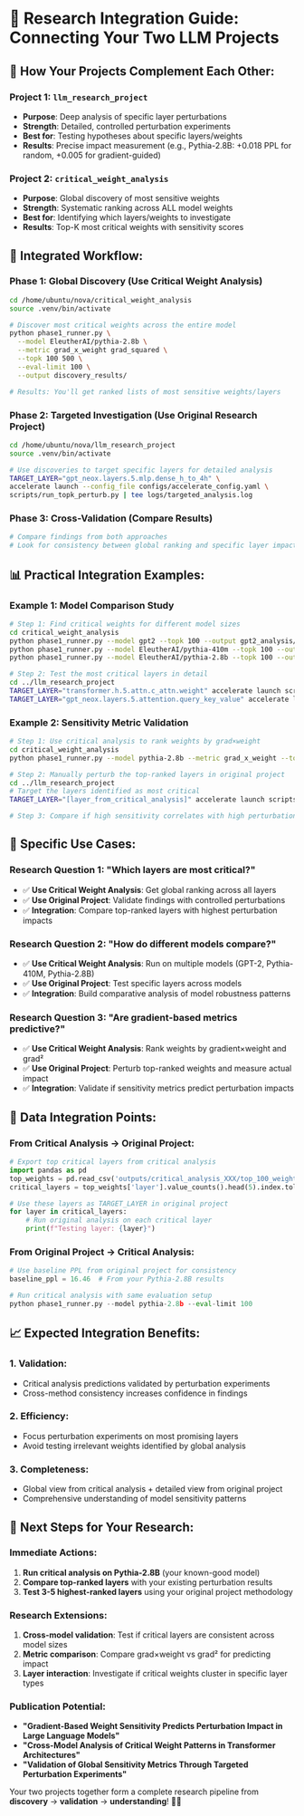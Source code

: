 # 🔗 Research Integration Guide: Connecting Your Two LLM Projects

## 🎯 **How Your Projects Complement Each Other:**

### **Project 1: `llm_research_project`** 
- **Purpose**: Deep analysis of specific layer perturbations
- **Strength**: Detailed, controlled perturbation experiments
- **Best for**: Testing hypotheses about specific layers/weights
- **Results**: Precise impact measurement (e.g., Pythia-2.8B: +0.018 PPL for random, +0.005 for gradient-guided)

### **Project 2: `critical_weight_analysis`**
- **Purpose**: Global discovery of most sensitive weights
- **Strength**: Systematic ranking across ALL model weights  
- **Best for**: Identifying which layers/weights to investigate
- **Results**: Top-K most critical weights with sensitivity scores

## 🔄 **Integrated Workflow:**

### **Phase 1: Global Discovery (Use Critical Weight Analysis)**
```bash
cd /home/ubuntu/nova/critical_weight_analysis
source .venv/bin/activate

# Discover most critical weights across the entire model
python phase1_runner.py \
  --model EleutherAI/pythia-2.8b \
  --metric grad_x_weight grad_squared \
  --topk 100 500 \
  --eval-limit 100 \
  --output discovery_results/

# Results: You'll get ranked lists of most sensitive weights/layers
```

### **Phase 2: Targeted Investigation (Use Original Research Project)**  
```bash
cd /home/ubuntu/nova/llm_research_project
source .venv/bin/activate

# Use discoveries to target specific layers for detailed analysis
TARGET_LAYER="gpt_neox.layers.5.mlp.dense_h_to_4h" \
accelerate launch --config_file configs/accelerate_config.yaml \
scripts/run_topk_perturb.py | tee logs/targeted_analysis.log
```

### **Phase 3: Cross-Validation (Compare Results)**
```bash
# Compare findings from both approaches
# Look for consistency between global ranking and specific layer impacts
```

## 📊 **Practical Integration Examples:**

### **Example 1: Model Comparison Study**
```bash
# Step 1: Find critical weights for different model sizes
cd critical_weight_analysis
python phase1_runner.py --model gpt2 --topk 100 --output gpt2_analysis/
python phase1_runner.py --model EleutherAI/pythia-410m --topk 100 --output pythia410m_analysis/
python phase1_runner.py --model EleutherAI/pythia-2.8b --topk 100 --output pythia2.8b_analysis/

# Step 2: Test the most critical layers in detail
cd ../llm_research_project
TARGET_LAYER="transformer.h.5.attn.c_attn.weight" accelerate launch scripts/run_topk_perturb.py
TARGET_LAYER="gpt_neox.layers.5.attention.query_key_value" accelerate launch scripts/run_topk_perturb.py
```

### **Example 2: Sensitivity Metric Validation**
```bash
# Step 1: Use critical analysis to rank weights by grad×weight
cd critical_weight_analysis  
python phase1_runner.py --model pythia-2.8b --metric grad_x_weight --topk 50

# Step 2: Manually perturb the top-ranked layers in original project
cd ../llm_research_project
# Target the layers identified as most critical
TARGET_LAYER="[layer_from_critical_analysis]" accelerate launch scripts/run_topk_perturb.py

# Step 3: Compare if high sensitivity correlates with high perturbation impact
```

## 🎯 **Specific Use Cases:**

### **Research Question 1: "Which layers are most critical?"**
- ✅ **Use Critical Weight Analysis**: Get global ranking across all layers
- ✅ **Use Original Project**: Validate findings with controlled perturbations
- ✅ **Integration**: Compare top-ranked layers with highest perturbation impacts

### **Research Question 2: "How do different models compare?"**
- ✅ **Use Critical Weight Analysis**: Run on multiple models (GPT-2, Pythia-410M, Pythia-2.8B)
- ✅ **Use Original Project**: Test specific layers across models
- ✅ **Integration**: Build comparative analysis of model robustness patterns

### **Research Question 3: "Are gradient-based metrics predictive?"**
- ✅ **Use Critical Weight Analysis**: Rank weights by gradient×weight and grad²
- ✅ **Use Original Project**: Perturb top-ranked weights and measure actual impact
- ✅ **Integration**: Validate if sensitivity metrics predict perturbation impacts

## 🔬 **Data Integration Points:**

### **From Critical Analysis → Original Project:**
```python
# Export top critical layers from critical analysis
import pandas as pd
top_weights = pd.read_csv('outputs/critical_analysis_XXX/top_100_weights_grad_x_weight.csv')
critical_layers = top_weights['layer'].value_counts().head(5).index.tolist()

# Use these layers as TARGET_LAYER in original project
for layer in critical_layers:
    # Run original analysis on each critical layer
    print(f"Testing layer: {layer}")
```

### **From Original Project → Critical Analysis:**
```python
# Use baseline PPL from original project for consistency
baseline_ppl = 16.46  # From your Pythia-2.8B results

# Run critical analysis with same evaluation setup
python phase1_runner.py --model pythia-2.8b --eval-limit 100
```

## 📈 **Expected Integration Benefits:**

### **1. Validation:**
- Critical analysis predictions validated by perturbation experiments
- Cross-method consistency increases confidence in findings

### **2. Efficiency:**  
- Focus perturbation experiments on most promising layers
- Avoid testing irrelevant weights identified by global analysis

### **3. Completeness:**
- Global view from critical analysis + detailed view from original project
- Comprehensive understanding of model sensitivity patterns

## 🎯 **Next Steps for Your Research:**

### **Immediate Actions:**
1. **Run critical analysis on Pythia-2.8B** (your known-good model)
2. **Compare top-ranked layers** with your existing perturbation results
3. **Test 3-5 highest-ranked layers** using your original project methodology

### **Research Extensions:**
1. **Cross-model validation**: Test if critical layers are consistent across model sizes
2. **Metric comparison**: Compare grad×weight vs grad² for predicting impact
3. **Layer interaction**: Investigate if critical weights cluster in specific layer types

### **Publication Potential:**
- **"Gradient-Based Weight Sensitivity Predicts Perturbation Impact in Large Language Models"**
- **"Cross-Model Analysis of Critical Weight Patterns in Transformer Architectures"**
- **"Validation of Global Sensitivity Metrics Through Targeted Perturbation Experiments"**

Your two projects together form a complete research pipeline from **discovery** → **validation** → **understanding**! 🔬✨
